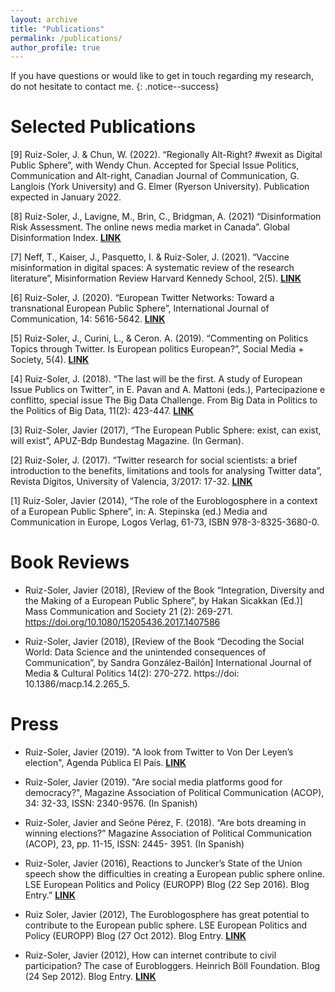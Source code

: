 ```yaml
---
layout: archive
title: "Publications"
permalink: /publications/
author_profile: true
---
```


If you have questions or would like to get in touch regarding my research, do not hesitate to contact me.
{: .notice--success}

Selected Publications
======

[9] Ruiz-Soler, J. & Chun, W. (2022). “Regionally Alt-Right? #wexit as Digital Public Sphere”, with Wendy Chun. Accepted for Special Issue Politics, Communication and Alt-right, Canadian Journal of Communication, G. Langlois (York University) and G. Elmer (Ryerson University). Publication expected in January 2022.

[8] Ruiz-Soler, J., Lavigne, M., Brin, C., Bridgman, A. (2021) “Disinformation Risk Assessment. The online news media market in Canada”. Global Disinformation Index. **<ins>[LINK](https://disinformationindex.org/wp-content/uploads/2021/10/GDI_Canada-Disinformation-Risk-Report-21_ENGLISH.pdf)</ins>**

[7] Neff, T., Kaiser, J., Pasquetto, I. & Ruiz-Soler, J. (2021). “Vaccine misinformation in digital spaces: A systematic review of the research literature”, Misinformation Review Harvard Kennedy School, 2(5). **<ins>[LINK](https://misinforeview.hks.harvard.edu/article/vaccine-hesitancy-in-online-spaces-a-scoping-review-of-the-research-literature-2000-2020/)</ins>**

[6] Ruiz-Soler, J. (2020). “European Twitter Networks: Toward a transnational European Public Sphere”, International Journal of Communication, 14: 5616-5642. **<ins>[LINK](https://ijoc.org/index.php/ijoc/article/view/13789/3265)</ins>**

[5] Ruiz-Soler, J., Curini, L., & Ceron. A. (2019). “Commenting on Politics Topics through Twitter. Is European politics European?”, Social Media + Society, 5(4). **<ins>[LINK](https://journals.sagepub.com/doi/full/10.1177/2056305119890882)</ins>**

[4] Ruiz-Soler, J. (2018). “The last will be the first. A study of European Issue Publics on Twitter”, in E. Pavan and A. Mattoni (eds.), Partecipazione e conflitto, special issue The Big Data Challenge. From Big Data in Politics to the Politics of Big Data, 11(2): 423-447. **<ins>[LINK](http://siba-ese.unisalento.it/index.php/paco/article/view/19549)</ins>**

[3] Ruiz-Soler, Javier (2017), “The European Public Sphere: exist, can exist, will exist”, APUZ-Bdp Bundestag Magazine. (In German).

[2] Ruiz-Soler, J. (2017). “Twitter research for social scientists: a brief introduction to the benefits, limitations and tools for analysing Twitter data”, Revista Dígitos, University of Valencia, 3/2017: 17-32. **<ins>[LINK](https://revistadigitos.com/index.php/digitos/article/view/87)</ins>**

[1] Ruiz-Soler, Javier (2014), “The role of the Euroblogosphere in a context of a European Public Sphere”, in: A. Stepinska (ed.) Media and Communication in Europe, Logos Verlag, 61-73, ISBN 978-3-8325-3680-0.



Book Reviews
======

- Ruiz-Soler, Javier (2018), [Review of the Book “Integration, Diversity and the Making of a European Public Sphere”, by Hakan Sicakkan (Ed.)] Mass Communication and Society 21 (2): 269-271. https://doi.org/10.1080/15205436.2017.1407586

- Ruiz-Soler, Javier (2018), [Review of the Book “Decoding the Social World: Data Science and the unintended consequences of Communication”, by Sandra González-Bailón] International Journal of Media & Cultural Politics 14(2): 270-272. https://doi: 10.1386/macp.14.2.265_5.


Press
======

- Ruiz-Soler, Javier (2019). "A look from Twitter to Von Der Leyen’s election", Agenda Pública El País. **<ins>[LINK](http://agendapublica.elpais.com/una-mirada-desde-twitter-de-la-eleccion-de-von-der-leyen/)</ins>** 

- Ruiz-Soler, Javier (2019). "Are social media platforms good for democracy?", Magazine Association of Political Communication (ACOP), 34: 32-33, ISSN: 2340-9576. (In Spanish)

- Ruiz-Soler, Javier and Seóne Pérez, F. (2018). “Are bots dreaming in winning elections?” Magazine Association of Political Communication (ACOP), 23, pp. 11-15, ISSN: 2445- 3951. (In Spanish)

- Ruiz-Soler, Javier (2016), Reactions to Juncker’s State of the Union speech show the difficulties in creating a European public sphere online. LSE European Politics and Policy (EUROPP) Blog (22 Sep 2016). Blog Entry.” **<ins>[LINK](http://blogs.lse.ac.uk/europpblog/2016/09/22/soteu-twitter-european-public-sphere/)</ins>**

- Ruiz Soler, Javier (2012), The Euroblogosphere has great potential to contribute to the European public sphere. LSE European Politics and Policy (EUROPP) Blog (27 Oct 2012). Blog Entry.  **<ins>[LINK](http://blogs.lse.ac.uk/europpblog/2012/10/27/the-euroblogosphere-javier-ruiz-soler/)</ins>** 

- Ruiz-Soler, Javier (2012), How can internet contribute to civil participation? The case of Eurobloggers. Heinrich Böll Foundation. Blog (24 Sep 2012). Blog Entry. **<ins>[LINK](https://www.boell.de/de/node/276608)</ins>**

